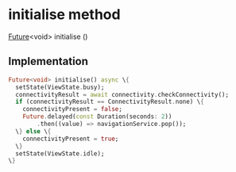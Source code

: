 


# initialise method








[Future](https://api.flutter.dev/flutter/dart-async/Future-class.html)&lt;void> initialise
()








## Implementation

```dart
Future<void> initialise() async \{
  setState(ViewState.busy);
  connectivityResult = await connectivity.checkConnectivity();
  if (connectivityResult == ConnectivityResult.none) \{
    connectivityPresent = false;
    Future.delayed(const Duration(seconds: 2))
        .then((value) => navigationService.pop());
  \} else \{
    connectivityPresent = true;
  \}
  setState(ViewState.idle);
\}
```







